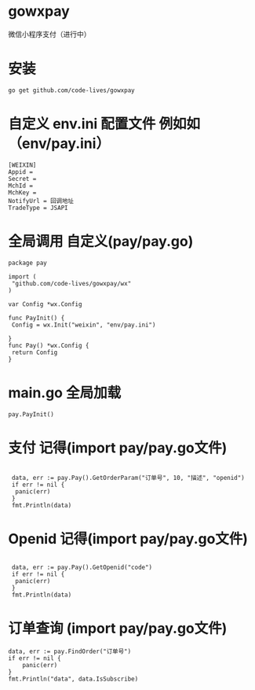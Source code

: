 # gowxpay
微信小程序支付（进行中）
# 安装
```
go get github.com/code-lives/gowxpay
```

# 自定义 env.ini 配置文件 例如如（env/pay.ini）
```
[WEIXIN]
Appid =
Secret =
MchId =
MchKey =
NotifyUrl = 回调地址
TradeType = JSAPI
```
# 全局调用  自定义(pay/pay.go)
```
package pay

import (
 "github.com/code-lives/gowxpay/wx"
)

var Config *wx.Config

func PayInit() {
 Config = wx.Init("weixin", "env/pay.ini")

}
func Pay() *wx.Config {
 return Config
}
```
# main.go 全局加载
```
pay.PayInit()
```
# 支付 记得(import pay/pay.go文件)
```

 data, err := pay.Pay().GetOrderParam("订单号", 10, "描述", "openid")
 if err != nil {
  panic(err)
 }
 fmt.Println(data)
```
# Openid 记得(import pay/pay.go文件)
```

 data, err := pay.Pay().GetOpenid("code")
 if err != nil {
  panic(err)
 }
 fmt.Println(data)
```

# 订单查询 (import pay/pay.go文件)
```
data, err := pay.FindOrder("订单号")
if err != nil {
    panic(err)
}
fmt.Println("data", data.IsSubscribe)
```

